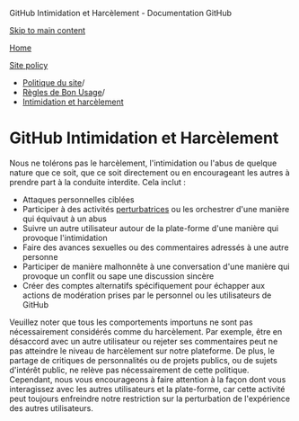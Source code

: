 GitHub Intimidation et Harcèlement - Documentation GitHub

[Skip to main content](#main-content)

[Home](/fr)

[Site policy](/fr/site-policy)

* [Politique du site](/fr/site-policy)/
* [Règles de Bon Usage](/fr/site-policy/acceptable-use-policies)/
* [Intimidation et harcèlement](/fr/site-policy/acceptable-use-policies/github-bullying-and-harassment)

GitHub Intimidation et Harcèlement
==========

Nous ne tolérons pas le harcèlement, l'intimidation ou l'abus de quelque nature que ce soit, que ce soit directement ou en encourageant les autres à prendre part à la conduite interdite. Cela inclut :

* Attaques personnelles ciblées
* Participer à des activités [perturbatrices](/fr/site-policy/acceptable-use-policies/github-disrupting-the-experience-of-other-users) ou les orchestrer d'une manière qui équivaut à un abus
* Suivre un autre utilisateur autour de la plate-forme d'une manière qui provoque l'intimidation
* Faire des avances sexuelles ou des commentaires adressés à une autre personne
* Participer de manière malhonnête à une conversation d'une manière qui provoque un conflit ou sape une discussion sincère
* Créer des comptes alternatifs spécifiquement pour échapper aux actions de modération prises par le personnel ou les utilisateurs de GitHub

Veuillez noter que tous les comportements importuns ne sont pas nécessairement considérés comme du harcèlement. Par exemple, être en désaccord avec un autre utilisateur ou rejeter ses commentaires peut ne pas atteindre le niveau de harcèlement sur notre plateforme. De plus, le partage de critiques de personnalités ou de projets publics, ou de sujets d'intérêt public, ne relève pas nécessairement de cette politique. Cependant, nous vous encourageons à faire attention à la façon dont vous interagissez avec les autres utilisateurs et la plate-forme, car cette activité peut toujours enfreindre notre restriction sur la perturbation de l'expérience des autres utilisateurs.
